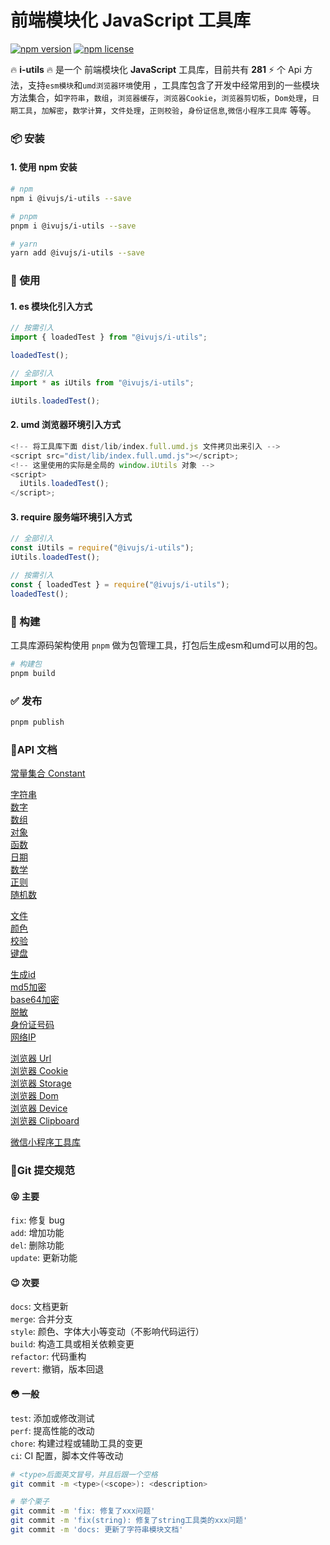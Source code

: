 # 前端模块化 JavaScript 工具库

[![npm version](https://img.shields.io/npm/v/xe-utils.svg?style=flat-square)](https://github.com/qq575792372/i-utils)
[![npm license](https://img.shields.io/github/license/mashape/apistatus.svg)](LICENSE)

🔥 **i-utils** 🔥 是一个 前端模块化 **JavaScript** 工具库，目前共有 **281** ⚡️ 个 Api
方法，支持`esm模块`和`umd浏览器环境`使用
，工具库包含了开发中经常用到的一些模块方法集合，如`字符串`，`数组`，`浏览器缓存`，`浏览器Cookie`，`浏览器剪切板`，`Dom处理`，`日期工具`，`加解密`，`数学计算`，`文件处理`，`正则校验`，`身份证信息`,`微信小程序工具库`
等等。

### 📦 安装

#### 1. 使用 npm 安装

```bash
# npm
npm i @ivujs/i-utils --save

# pnpm
pnpm i @ivujs/i-utils --save

# yarn
yarn add @ivujs/i-utils --save
```

### 🎨 使用

#### 1. es 模块化引入方式

```javascript
// 按需引入
import { loadedTest } from "@ivujs/i-utils";

loadedTest();

// 全部引入
import * as iUtils from "@ivujs/i-utils";

iUtils.loadedTest();
```

#### 2. umd 浏览器环境引入方式

```javascript
<!-- 将工具库下面 dist/lib/index.full.umd.js 文件拷贝出来引入 -->
<script src="dist/lib/index.full.umd.js"></script>;
<!-- 这里使用的实际是全局的 window.iUtils 对象 -->
<script>
  iUtils.loadedTest();
</script>;
```

#### 3. require 服务端环境引入方式

```javascript
// 全部引入
const iUtils = require("@ivujs/i-utils");
iUtils.loadedTest();

// 按需引入
const { loadedTest } = require("@ivujs/i-utils");
loadedTest();
```

### 🔨 构建

工具库源码架构使用 `pnpm` 做为包管理工具，打包后生成esm和umd可以用的包。

```bash
# 构建包
pnpm build
```

### ✅ 发布

```bash
pnpm publish
```

### 📝API 文档

[常量集合 Constant](https://github.com/qq575792372/i-utils/blob/main/doc/constants.md)

[字符串](https://github.com/qq575792372/i-utils/blob/main/doc/string.md)  
[数字](https://github.com/qq575792372/i-utils/blob/main/doc/number.md)     
[数组](https://github.com/qq575792372/i-utils/blob/main/doc/array.md)    
[对象](https://github.com/qq575792372/i-utils/blob/main/doc/object.md)    
[函数](https://github.com/qq575792372/i-utils/blob/main/doc/function.md)    
[日期](https://github.com/qq575792372/i-utils/blob/main/doc/date.md)   
[数学](https://github.com/qq575792372/i-utils/blob/main/doc/math.md)  
[正则](https://github.com/qq575792372/i-utils/blob/main/doc/regexp.md)  
[随机数](https://github.com/qq575792372/i-utils/blob/main/doc/random.md)

[文件](https://github.com/qq575792372/i-utils/blob/main/doc/file.md)  
[颜色](https://github.com/qq575792372/i-utils/blob/main/doc/color.md)  
[校验](https://github.com/qq575792372/i-utils/blob/main/doc/validate.md)  
[键盘](https://github.com/qq575792372/i-utils/blob/main/doc/keycode.md)

[生成id](https://github.com/qq575792372/i-utils/blob/main/doc/id.md)  
[md5加密](https://github.com/qq575792372/i-utils/blob/main/doc/md5.md)  
[base64加密](https://github.com/qq575792372/i-utils/blob/main/doc/base64.md)  
[脱敏](https://github.com/qq575792372/i-utils/blob/main/doc/desensitized.md)  
[身份证号码](https://github.com/qq575792372/i-utils/blob/main/doc/ID-card.md)  
[网络IP](https://github.com/qq575792372/i-utils/blob/main/doc/net.md)

[浏览器 Url](https://github.com/qq575792372/i-utils/blob/main/doc/browser-url.md)  
[浏览器 Cookie](https://github.com/qq575792372/i-utils/blob/main/doc/browser-storage.md)    
[浏览器 Storage](https://github.com/qq575792372/i-utils/blob/main/doc/browser-cookie.md)   
[浏览器 Dom](https://github.com/qq575792372/i-utils/blob/main/doc/browser-dom.md)  
[浏览器 Device](https://github.com/qq575792372/i-utils/blob/main/doc/browser-device.md)  
[浏览器 Clipboard](https://github.com/qq575792372/i-utils/blob/main/doc/browser-clipboard.md)

[微信小程序工具库](https://github.com/qq575792372/i-utils/blob/main/doc/weapp.md)

### 🔖Git 提交规范

#### 😝 主要

`fix`: 修复 bug  
`add`: 增加功能  
`del`: 删除功能  
`update`: 更新功能

#### 😉 次要

`docs`: 文档更新  
`merge`: 合并分支  
`style`: 颜色、字体大小等变动（不影响代码运行）  
`build`: 构造工具或相关依赖变更  
`refactor`: 代码重构  
`revert`: 撤销，版本回退

#### 😳 一般

`test`: 添加或修改测试  
`perf`: 提高性能的改动  
`chore`: 构建过程或辅助工具的变更  
`ci`: CI 配置，脚本文件等改动

```bash
# <type>后面英文冒号，并且后跟一个空格
git commit -m <type>(<scope>): <description>

# 举个栗子
git commit -m 'fix: 修复了xxx问题'
git commit -m 'fix(string): 修复了string工具类的xxx问题'
git commit -m 'docs: 更新了字符串模块文档'
```

